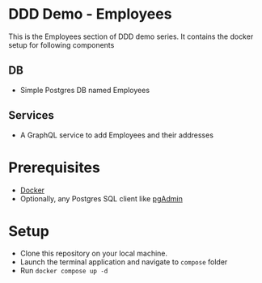 # DDD Demo - Employees
This is the Employees section of DDD demo series. It contains the docker setup for following components


## DB
- Simple Postgres DB named Employees

## Services

- A GraphQL service to add Employees and their addresses

# Prerequisites
- [Docker](https://www.docker.com/)
- Optionally, any Postgres SQL client like [pgAdmin](https://www.pgadmin.org/) 

# Setup
- Clone this repository on your local machine.
- Launch the terminal application and navigate to `compose` folder
- Run `docker compose up -d`
